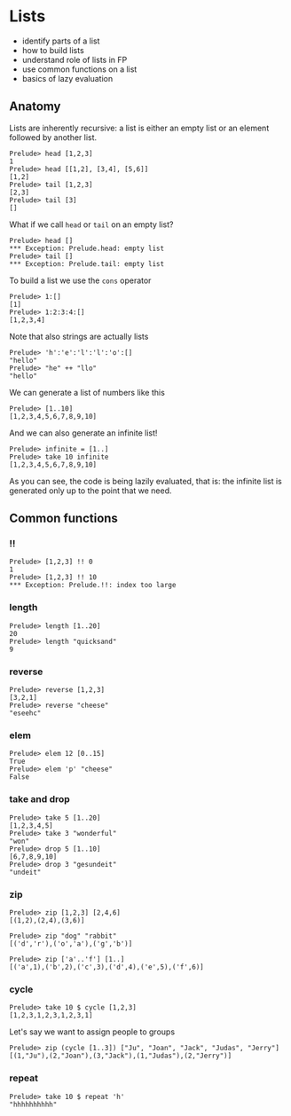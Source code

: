 # Lists

- identify parts of a list
- how to build lists
- understand role of lists in FP
- use common functions on a list
- basics of lazy evaluation

## Anatomy

Lists are inherently recursive: a list is either an empty list or an
element followed by another list.

```
Prelude> head [1,2,3]
1
Prelude> head [[1,2], [3,4], [5,6]]
[1,2]
Prelude> tail [1,2,3]
[2,3]
Prelude> tail [3]
[]
```

What if we call `head` or `tail` on an empty list?

```
Prelude> head []
*** Exception: Prelude.head: empty list
Prelude> tail []
*** Exception: Prelude.tail: empty list
```

To build a list we use the `cons` operator

```
Prelude> 1:[]
[1]
Prelude> 1:2:3:4:[]
[1,2,3,4]
```

Note that also strings are actually lists

```
Prelude> 'h':'e':'l':'l':'o':[]
"hello"
Prelude> "he" ++ "llo"
"hello"
```

We can generate a list of numbers like this

```
Prelude> [1..10]
[1,2,3,4,5,6,7,8,9,10]
```

And we can also generate an infinite list!

```
Prelude> infinite = [1..]
Prelude> take 10 infinite
[1,2,3,4,5,6,7,8,9,10]
```

As you can see, the code is being lazily evaluated, that is: the infinite
list is generated only up to the point that we need.

## Common functions

### !!

```
Prelude> [1,2,3] !! 0
1
Prelude> [1,2,3] !! 10
*** Exception: Prelude.!!: index too large
```

### length

```
Prelude> length [1..20]
20
Prelude> length "quicksand"
9
```

### reverse

```
Prelude> reverse [1,2,3]
[3,2,1]
Prelude> reverse "cheese"
"eseehc"
```

### elem

```
Prelude> elem 12 [0..15]
True
Prelude> elem 'p' "cheese"
False
```

### take and drop

```
Prelude> take 5 [1..20]
[1,2,3,4,5]
Prelude> take 3 "wonderful"
"won"
Prelude> drop 5 [1..10]
[6,7,8,9,10]
Prelude> drop 3 "gesundeit"
"undeit"
```

### zip

```
Prelude> zip [1,2,3] [2,4,6]
[(1,2),(2,4),(3,6)]

Prelude> zip "dog" "rabbit"
[('d','r'),('o','a'),('g','b')]

Prelude> zip ['a'..'f'] [1..]
[('a',1),('b',2),('c',3),('d',4),('e',5),('f',6)]
```

### cycle

```
Prelude> take 10 $ cycle [1,2,3]
[1,2,3,1,2,3,1,2,3,1]
```

Let's say we want to assign people to groups

```
Prelude> zip (cycle [1..3]) ["Ju", "Joan", "Jack", "Judas", "Jerry"]
[(1,"Ju"),(2,"Joan"),(3,"Jack"),(1,"Judas"),(2,"Jerry")]
```

### repeat

```
Prelude> take 10 $ repeat 'h'
"hhhhhhhhhh"
```
